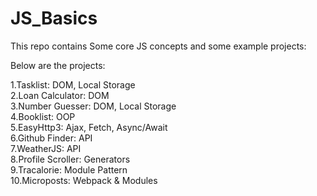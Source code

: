 # JS_Basics

This repo contains Some core JS concepts and some example projects:

Below are the projects:

  1.Tasklist: DOM, Local Storage                                   
  2.Loan Calculator: DOM                                          
  3.Number Guesser: DOM, Local Storage                                                                                        
  4.Booklist: OOP                                                                                              
  5.EasyHttp3: Ajax, Fetch, Async/Await                                                                                                 
  6.Github Finder: API                                                                                       
  7.WeatherJS: API                                                                                                                     
  8.Profile Scroller: Generators                                                                                                    
  9.Tracalorie: Module Pattern                                                                                                        
  10.Microposts: Webpack & Modules                                                                                    
